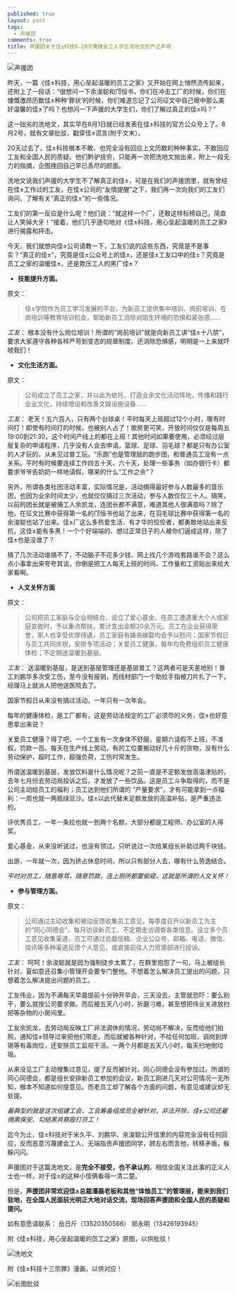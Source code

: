 ```yaml
---
published: true
layout: post
tags:
  - 声援团
comments: true
title: 声援团关于佳±科技8.20污蔑建会工人学生洗地文的严正声明
---
```


![声援团][3]

昨天，一篇《佳±科技，用心垒起温暖的员工之家》又开始在网上悄然流传起来，还附上了一段话：“很想问一下余浚聪和邝恒书，你们在冲击工厂的时候，你们在慷慨激昂历数佳±种种‘罪状’的时候，你们难道忘记了公司征文中自己眼中那么美好温馨的佳±了吗？也想问一下声援的大学生们，你们了解过真正的佳±吗？”

这一拙劣的洗地文，其实早在8月1日就已经发表在佳±科技的官方公众号上了。8月2号，就有文章批驳，戳穿佳±谎言(附于文末）。

20天过去了，佳±科技根本不敢、也完全没有回应上文历数的种种事实，不敢回应工友和全国人民的质疑。他们黔驴技穷，只能再一次把洗地文抛出来，附上一段无力的指摘，企图挽回自己早已丢尽的颜面。

洗地文说我们声援的大学生不了解真正的佳±，可是在我们的声援团里，就有曾经在佳±工作过的工友。在佳±公司的“友情提醒”之下，我们再一次向我们的工友们询问、了解有关“真正的佳±”的一些情况。

工友们的第一反应是什么呢？他们说：“就这样一个厂，还敢这样标榜自己，简直让人笑掉大牙！”接着，他们几乎逐句地对《佳±科技，用心垒起温暖的员工之家》进行揭露和抨击。

今天，我们就想向佳±公司请教一下，工友们说的这些东西，究竟是不是事实？“真正的佳±”，究竟是佳±公众号上的佳±，还是佳±工友口中的佳±？究竟是员工之家的温暖佳±，还是欺压工人的黑厂佳±？

 - **技能提升方面。**

原文：
> 佳±学院作为员工学习发展的平台，为新员工提供集中培训、岗前培训、在岗培训等教育培训机会，帮助新员工消除对陌生环境的恐惧和紧张感……

*工友*：
根本没有什么岗位培训！所谓的“岗前培训”就是向新员工讲“佳±十八禁”，要求大家遵守各种各样严苛到变态的规章制度。还消除恐惧感，明明是一上来就吓唬我们！


 - **文化生活方面。**

原文：
> 公司成立了员工之家，并以此为依托，打造业余文化活动阵地，传播和践行企业文化，持续增设和改善文娱设施设备……

*工友*：
老天！五六百人，只有两个台球桌！平时每天上班超过12个小时，哪有时间打！即使有时间打的时候，也被别人占了！歌房更可笑，开放时间仅仅是每周五19:00到21:30，这个时间产线上的都在上班！其他时间如果要使用，必须经过层层复杂的申请程序，几乎没有人会去申请。篮球、足球、羽毛球？都是只有办公室的人才玩的，从未见过普工玩。“乐跑”也是管理层的跑步团，和普通员工没有一点关系。平时有时候要连续工作四五十天、六十天，处理一些事务（如办银行卡）都要求爷爷告奶奶一样地请假，哪来的什么“工作之余”？

另外，所谓各类社团活动丰富，实际情况是，活动搞得最好参与人数最多的音乐团，也因为业余时间太少，也就仅仅搞过三次活动，参与人数仅仅三十人。搞笑，以前的团长就是被捕工人余凯龙，连团长都不满意，难道其他人很满意吗？除了他，在征文比赛中获得第一名的邝恒书也站了出来，在羽毛球比赛中获得第一名的余浚聪也站了出来。佳±厂这么多热爱生活、有才华的佼佼者，都勇敢地站出来反抗，这佳±能有多黑！一个个好端端的、想过正常日子的人被你们逼成这样，除了佳±也是没谁了？

搞了几次活动谁搞不了，不动脑子不花多少钱，网上找几个游戏套路谁不会？这么点小事拿出来夸夸其谈，你倒是把工人每天上班的时间、工作量和工资贴出来给大家看啊。


 - **人文关怀方面**

原文：
> 公司把员工家庭与企业相结合，设立了爱心基金，在员工遭遇重大个人或家庭变故时，予以重点帮扶，累计支出金额20余万元。员工在企业获得荣誉，家人也享受优厚待遇，员工家庭有婚丧嫁娶均会予以慰问；国家节假日与员工共同庆祝，安排专项活动；关爱员工健康，每年均免费组织员工健康体检；不定期送温暖到基层。

*工友*：
送温暖到基层，是送到基层管理还是基层普工？这两者可是天差地别！普工刘鹏华多次受工伤，至今没有报销，而线材部门一个助拉手指被刀片扎了一下，经理马上就派人把他送医院去了。

国家节假日从来没有搞过活动，一年只有一次年会。

每年的健康体检，是工厂都有，这是劳动法规定的工厂必须尽的义务，佳±也好意思拿出来说？

关爱员工健康？得了吧，一个工友有一次身体不舒服，星期六请假不上班，不准假，罚款一百。每天在生产线上劳动，有的工位要搬动好几十斤的货物，没有什么劳动保护，超时工作，超强负荷，工伤时常发生。

所谓送温暖到基层，发放饮料是什么情况呢？之前一直是不足额发放高温津贴的，去年七月份去劳动局投诉之后，才发放了一些饮品。这是员工斗争取得的，而不是公司主动给员工的福利；员工达到他们所谓的 “产量要求”，才有可能拿到一点福利：一周也就一两瓶绿豆沙。佳±以此代替未足额发放的高温补贴，是严重违法的。

评优秀员工，一年一条拉也就一到两个名额，大部分都是工程师、办公室的人得奖。

爱心基金，从来没听说过，也没有领过。只听说过一次给某组长补助过两千块钱。

出游，一年就一次，因为挤占休息时间，所以只有部分人去，哪有什么劳逸结合。

*平时对员工，随意辱骂，随意罚款，连上厕所都要偷窥，这就是所谓的人文关怀！*

 - **参与管理方面。**

原文：
> 公司通过主动收集和被动反馈收集员工意见，每季度召开以新员工为主的“同心同德会”、每月访谈新员工、不定期走访调查各类信息。设立多个员工意见收集渠道，员工可通过总裁信箱、企业公众号、邮箱、电话、微信、佳讯等多种渠道反馈个人意见，或直接前往人力资源部进行投诉。

*工友*：
呵呵！余浚聪就是因为强制徒步太累了，在群里抱怨了一句，马上被组长针对，夏如意还召集小管理开会要专门整他。不想着怎么解决员工提出的问题，只想着怎么解决提出问题的员工。

工友伟业，因为不满每天早晨提前十分钟开早会，三天没去，主管就恐吓：要么别干，要么就按公司要求做。而后被五天八小时，折磨刁难，甚至想把伟业关进放扫把等杂物的小房间里。

工友余凯龙，去劳动局反映工厂非法调休的情况，劳动局不解决，反而给他们拍照，通知佳±领导过来把他们带走。而后就被各种针对，不给任何加班，调岗到焊锡等有毒岗位，还安排员工监视干活。一两个月都是五天八小时，每天扫地倒垃圾。

从来没见工厂主动搜集过意见，提了反而被针对。同心同德会没有参加过。所谓的同心同德会，都是组长安排新员工参加的会议，新员工刚进几天对公司情况一无所知，根本不知道如何提意见。而老员工却了解各个方面的问题，有意见或建议却无处提。

*最典型的就是这次组建工会，工会筹备组成员全被针对，非法开除，佳±公司还雇佣黑保安、勾结黑井察殴打员工！*


迄今为止，佳±科技对于米久平、刘鹏华、余浚聪公开信里的内容完全没有任何回应，反而恶意污蔑建会工人、无端指责声援团同学，顾左右而言他，转移矛盾，躲躲闪闪。

声援团对于这篇洗地文，是**完全不接受，也不承认的**。相信全国关注此事的正义人士也一样，对于佳±的这种小伎俩看得一清二楚。

但是，**声援团非常欢迎佳±总裁潘磊老板和其他“体恤员工”的管理层，能来到我们驻地，在全国人民面前光明正大地对话交流，现场回答声援团和全国人民的质疑和提问。**

如有意愿请联系：
岳日斤（13520350566）
郑永明（13426193945）

附《佳±科技，用心垒起温暖的员工之家》原图，以供批驳！

![洗地文][2]

附《佳±科技十三宗罪》漫画，以供对应！

![长图批驳][1]

[1]: https://upload.cc/i1/2018/08/21/OBq36r.png
[2]: https://upload.cc/i1/2018/08/21/Z2AMLu.jpg
[3]: https://upload.cc/i1/2018/08/21/tmgBLP.jpg
